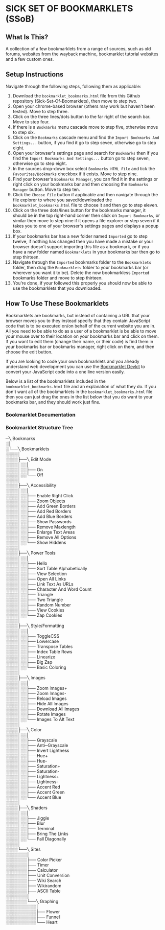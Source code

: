 
# SICK SET OF BOOKMARKLETS (SSoB) #

## What Is This? ##

A collection of a few bookmarklets from a range of sources, such as old forums, websites from the wayback machine, bookmarklet tutorial websites and a few custom ones. 
  
## Setup Instructions ##

Navigate through the following steps, following them as applicable:

1. Download the `bookmarklet_bookmarks.html` file from this Github repository (Sick-Set-Of-Boomarklets), then move to step two.
2. Open your chrome-based browser (others may work but haven't been tested). Move to step three.
3. Click on the three lines/dots button to the far right of the search bar. Move to step four.
4. If there is a `Bookmarks` menu cascade move to step five, otherwise move  to step six.
5. Click on the `Bookmarks` cascade menu and find the `Import Bookmarks And Settings...` button, if you find it go to step seven, otherwise go to step eight.
6. Open your browser's settings page and search for `Bookmarks` then if you find the `Import Bookmarks And Settings...` button go to step seven, otherwise go to step eight.
7. In the sources drop-down box select `Bookmarks HTML File` and tick the `Favourites/Bookmarks` checkbox if it exists. Move to step nine.
8. Find your browser's `Bookmarks Manager`, you can find it in the settings or right click on your bookmarks bar and then choosing the `Bookmarks Manager` button. Move to step ten.
9. Click the `Choose File` button if applicable and then navigate through the file explorer to where you saved/downloaded the `bookmarklet_bookmarks.html` file to choose it and then go to step eleven.
10. Click on the three dots/lines button for the bookmarks manager, it should be in the top right-hand corner then click on `Import Bookmarks`, or similar then move to step nine if it opens a file explorer or step seven if it takes you to one of your browser's settings pages and displays a popup box.
11. If your bookmarks bar has a new folder named `Imported` go to step twelve, if nothing has changed then you have made a mistake or your browser doesn't support importing this file as a bookmark, or if you have a new folder named `Bookmarklets` in your bookmarks bar then go to step thirteen.
12. Navigate through the `Imported` bookmarks folder to the `Bookmarklets` folder, then drag the `Bookmarklets` folder to your bookmarks bar (or wherever you want it to be). Delete the now bookmarkless `Imported` bookmarks folder and move to step thirteen.
13. You're done, if your followed this properly you should now be able to use the bookmarklets that you downloaded.

## How To Use These Bookmarklets ##

Bookmarklets are bookmarks, but instead of containing a URL that your browser moves you to they instead specify that they contain JavaScript code that is to be executed on/on behalf of the current website you are in. All you need to be able to do as a user of a bookmarklet is be able to move your mouse over to their location on your bookmarks bar and click on them. If you want to edit them (change their name, or their code) is find them in your bookmarks bar or bookmarks manager, right click on them, and then choose the edit button. 

If you are looking to code your own bookmarklets and you already understand web development you can use the [Bookmarklet Devkit](https://www.taosdev.com/bookmarklet-devkit/) to convert your JavaScript code into a one line version easily. 

Below is a list of the bookmarklets included in the `bookmarklet_bookmarks.html` file and an explanation of what they do. If you don't want all of the bookmarklets in the `bookmarklet_bookmarks.html` file then you can just drag the ones in the list below that you do want to your bookmarks bar, and they should work just fine.

### Bookmarklet Documentation ###

### Bookmarklet Structure Tree ###
  
─╲ Bookmarks  
░│  
░└──╲ Bookmarklets  
░░░░│  
░░░░├──╲ Edit Mode  
░░░░│░░│  
░░░░│░░├── On  
░░░░│░░└── Off  
░░░░│  
░░░░├──╲ Accessibility  
░░░░│░░│  
░░░░│░░├── Enable Right Click  
░░░░│░░├── Zoom Objects  
░░░░│░░├── Add Green Borders  
░░░░│░░├── Add Red Borders  
░░░░│░░├── Add Blue Borders  
░░░░│░░├── Show Passwords  
░░░░│░░├── Remove Maxlength  
░░░░│░░├── Enlarge Text Areas  
░░░░│░░├── Remove All Options  
░░░░│░░└── Show Hiddens  
░░░░│  
░░░░├──╲ Power Tools  
░░░░│░░│  
░░░░│░░├── Hello  
░░░░│░░├── Sort Table Alphabetically  
░░░░│░░├── View Selection  
░░░░│░░├── Open All Links  
░░░░│░░├── Link Text As URLs  
░░░░│░░├── Character And Word Count  
░░░░│░░├── Triangle  
░░░░│░░├── Two Triangle  
░░░░│░░├── Random Number  
░░░░│░░├── View Cookies  
░░░░│░░└── Zap Cookies  
░░░░│  
░░░░├──╲ Style/Formatting  
░░░░│░░│  
░░░░│░░├── ToggleCSS  
░░░░│░░├── Lowercase  
░░░░│░░├── Transpose Tables  
░░░░│░░├── Index Table Rows  
░░░░│░░├── Linearize  
░░░░│░░├── Big Zap  
░░░░│░░└── Basic Coloring  
░░░░│  
░░░░├──╲ Images  
░░░░│░░│  
░░░░│░░├── Zoom Images+  
░░░░│░░├── Zoom Images-  
░░░░│░░├── Reload Images  
░░░░│░░├── Hide All Images  
░░░░│░░├── Download All Images  
░░░░│░░├── Rotate Images  
░░░░│░░└── Images To Alt Text  
░░░░│  
░░░░├──╲ Color  
░░░░│░░│  
░░░░│░░├── Grayscale  
░░░░│░░├── Anti─Grayscale  
░░░░│░░├── Invert Lightness  
░░░░│░░├── Hue+  
░░░░│░░├── Hue-  
░░░░│░░├── Saturation+  
░░░░│░░├── Saturation-  
░░░░│░░├── Lightness+  
░░░░│░░├── Lightness-  
░░░░│░░├── Accent Red  
░░░░│░░├── Accent Green  
░░░░│░░└── Accent Blue  
░░░░│  
░░░░├──╲ Shaders  
░░░░│░░│  
░░░░│░░├── Jiggle  
░░░░│░░├── Blur  
░░░░│░░├── Terminal  
░░░░│░░├── Bring The Links  
░░░░│░░└── Fall Diagonally  
░░░░│  
░░░░└──╲ Sites  
░░░░░░░│  
░░░░░░░├── Color Picker  
░░░░░░░├── Timer  
░░░░░░░├── Calculator  
░░░░░░░├── Unit Conversion  
░░░░░░░├── Wiki Search  
░░░░░░░├── Wikirandom  
░░░░░░░├── ASCII Table  
░░░░░░░│  
░░░░░░░└──╲ Graphing  
░░░░░░░░░░│  
░░░░░░░░░░├── Flower  
░░░░░░░░░░├── Funnel  
░░░░░░░░░░└── Heart  
